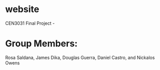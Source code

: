 # website
CEN3031 Final Project - 
# Group Members: 
Rosa Saldana, James Dika, Douglas Guerra, Daniel Castro, and Nickalos Owens
